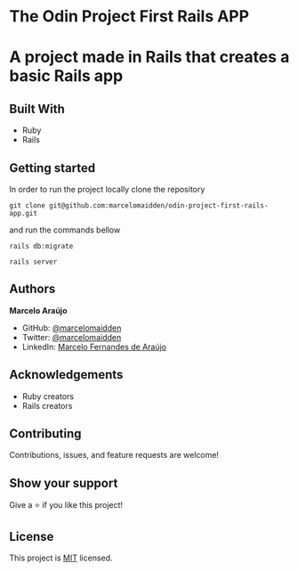 # The Odin Project First Rails APP

# A project made in Rails that creates a basic Rails app


## Built With

- Ruby
- Rails

## Getting started

In order to run the project locally clone the repository 
    
    git clone git@github.com:marcelomaidden/odin-project-first-rails-app.git

and run the commands bellow

    rails db:migrate 

    rails server

## Authors

**Marcelo Araújo**

- GitHub: [@marcelomaidden](https://github.com/marcelomaidden)
- Twitter: [@marcelomaidden](https://twitter.com/marcelomaidden)
- LinkedIn: [Marcelo Fernandes de Araújo](https://www.linkedin.com/in/marcelo-fernandes-de-ara%C3%BAjo-56700a171/)


## Acknowledgements
- Ruby creators
- Rails creators

##  Contributing

Contributions, issues, and feature requests are welcome!

## Show your support

Give a ⭐️ if you like this project!

## License

This project is [MIT](./LICENSE) licensed.
